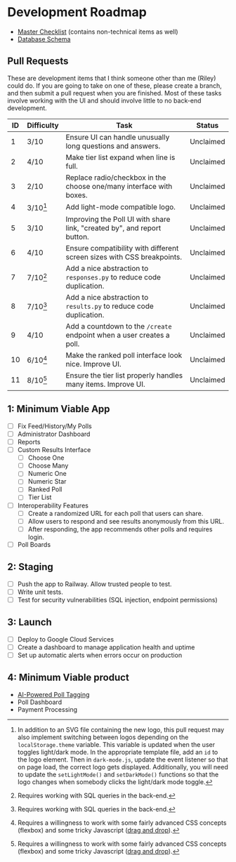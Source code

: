 # Development Roadmap

- [Master Checklist](https://docs.google.com/spreadsheets/d/1_l05MRtndCjIhHvqixORiueiIIFqz9E6iD2b9xADoRE/edit?usp=sharing) (contains non-technical items as well)
- [Database Schema](https://drive.google.com/file/d/1miwHyiKxAsvqpu6lSzgJPm7c2lLgoC4g/view?usp=drive_link)

## Pull Requests

These are development items that I think someone other than me (Riley) could do. If you are going to take on one of these, please create a branch, and then submit a pull request when you are finished. Most of these tasks involve working with the UI and should involve little to no back-end development.

| ID  | Difficulty | Task                                                                    | Status    |
| --- | ---------- | ----------------------------------------------------------------------- | --------- |
| 1   | 3/10       | Ensure UI can handle unusually long questions and answers.              | Unclaimed |
| 2   | 4/10       | Make tier list expand when line is full.                                | Unclaimed |
| 3   | 2/10       | Replace radio/checkbox in the choose one/many interface with boxes.     | Unclaimed |
| 4   | 3/10[^2]   | Add light-mode compatible logo.                                         | Unclaimed |
| 5   | 3/10       | Improving the Poll UI with share link, "created by", and report button. | Unclaimed |
| 6   | 4/10       | Ensure compatibility with different screen sizes with CSS breakpoints.  | Unclaimed |
| 7   | 7/10[^1]   | Add a nice abstraction to `responses.py` to reduce code duplication.    | Unclaimed |
| 8   | 7/10[^1]   | Add a nice abstraction to `results.py` to reduce code duplication.      | Unclaimed |
| 9   | 4/10       | Add a countdown to the `/create` endpoint when a user creates a poll.   | Unclaimed |
| 10  | 6/10[^3]   | Make the ranked poll interface look nice. Improve UI.                   | Unclaimed |
| 11  | 8/10[^3]   | Ensure the tier list properly handles many items. Improve UI.           | Unclaimed |

[^1]: Requires working with SQL queries in the back-end.

[^2]: In addition to an SVG file containing the new logo, this pull request may also implement switching between logos depending on the `localStorage.theme` variable. This variable is updated when the user toggles light/dark mode. In the appropriate template file, add an `id` to the logo element. Then in `dark-mode.js`, update the event listener so that on page load, the correct logo gets displayed. Additionally, you will need to update the `setLightMode()` and `setDarkMode()` functions so that the logo changes when somebody clicks the light/dark mode toggle.

[^3]: Requires a willingness to work with some fairly advanced CSS concepts (flexbox) and some tricky Javascript ([drag and drop](https://developer.mozilla.org/en-US/docs/Web/API/HTML_Drag_and_Drop_API)).

## 1: Minimum Viable App

- [ ] Fix Feed/History/My Polls
- [ ] Administrator Dashboard
- [ ] Reports
- [ ] Custom Results Interface
  - [ ] Choose One
  - [ ] Choose Many
  - [ ] Numeric One
  - [ ] Numeric Star
  - [ ] Ranked Poll
  - [ ] Tier List
- [ ] Interoperability Features
  - [ ] Create a randomized URL for each poll that users can share.
  - [ ] Allow users to respond and see results anonymously from this URL.
  - [ ] After responding, the app recommends other polls and requires login.
- [ ] Poll Boards

## 2: Staging

- [ ] Push the app to Railway. Allow trusted people to test.
- [ ] Write unit tests.
- [ ] Test for security vulnerabilities (SQL injection, endpoint permissions)

## 3: Launch

- [ ] Deploy to Google Cloud Services
- [ ] Create a dashboard to manage application health and uptime
- [ ] Set up automatic alerts when errors occur on production

## 4: Minimum Viable product

- [AI-Powered Poll Tagging](https://docs.google.com/document/d/1knJN9BY2EJ27TZhUlEIYxNZZmU6g-eYaLxmL75ShN_U/edit?usp=drive_link)
- Poll Dashboard
- Payment Processing

